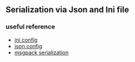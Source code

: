 ## Serialization via Json and Ini file

### useful reference
- [ini config](https://github.com/Rookfighter/inifile-cpp)
- [json config](https://github.com/nlohmann/json)
- [msgpack serialization](https://msgpack.org/)
